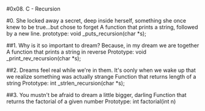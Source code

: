 #0x08. C - Recursion

#0. She locked away a secret, deep inside herself, something she once knew to be true...but chose to forget
A function that prints a string, followed by a new line.
prototype: void _puts_recursion(char *s);

##1. Why is it so important to dream? Because, in my dream we are together
A function that prints a string in reverse
Prototype: void _print_rev_recursion(char *s);

##2. Dreams feel real while we're in them. It's oonly when we wake up
that we realize something was actually strange
Function that returns length of a string
Prototype: int _strlen_recursion(char *s);

##3. You mustn't be afraid to dream a little bigger, darling
Function that returns the factorial of a given number
Prototype: int factorial(int n)

